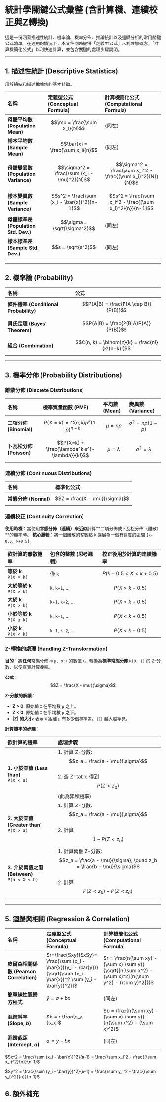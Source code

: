
# 統計學關鍵公式彙整 (含計算機、連續校正與Z轉換)

這是一份涵蓋描述性統計、機率論、機率分佈、推論統計以及迴歸分析的常用關鍵公式清單。在適用的情況下，本文件同時提供「定義型公式」以利理解概念，「計算機簡化公式」以利快速計算，並包含關鍵的處理步驟說明。

---

## 1. 描述性統計 (Descriptive Statistics)

用於總結和描述數據集的基本特徵。

| 名稱 | 定義型公式 (Conceptual Formula) | 計算機簡化公式 (Computational Formula) |
| :--- | :--- | :--- |
| **母體平均數 (Population Mean)** | $$\mu = \frac{\sum x_i}{N}$$ | (同左) |
| **樣本平均數 (Sample Mean)** | $$\bar{x} = \frac{\sum x_i}{n}$$ | (同左) |
| **母體變異數 (Population Variance)** | $$\sigma^2 = \frac{\sum (x_i - \mu)^2}{N}$$ | $$\sigma^2 = \frac{\sum x_i^2 - \frac{(\sum x_i)^2}{N}}{N}$$ |
| **樣本變異數 (Sample Variance)** | $$s^2 = \frac{\sum (x_i - \bar{x})^2}{n-1}$$ | $$s^2 = \frac{\sum x_i^2 - \frac{(\sum x_i)^2}{n}}{n-1}$$ |
| **母體標準差 (Population Std. Dev.)**| $$\sigma = \sqrt{\sigma^2}$$ | (同左) |
| **樣本標準差 (Sample Std. Dev.)** | $$s = \sqrt{s^2}$$ | (同左) |

---

## 2. 機率論 (Probability)

| 名稱 | 公式 |
| :--- | :--- |
| **條件機率 (Conditional Probability)**| $$P(A\|B) = \frac{P(A \cap B)}{P(B)}$$ |
| **貝氏定理 (Bayes' Theorem)** | $$P(A\|B) = \frac{P(B\|A)P(A)}{P(B)}$$ |
| **組合 (Combination)** | $$C(n, k) = \binom{n}{k} = \frac{n!}{k!(n-k)!}$$ |

---

## 3. 機率分佈 (Probability Distributions)

### 離散分佈 (Discrete Distributions)

| 名稱 | 機率質量函數 (PMF) | 平均數 (Mean) | 變異數 (Variance) |
| :--- | :--- | :--- | :--- |
| **二項分佈 (Binomial)** | $$P(X=k) = C(n, k) p^k (1-p)^{n-k}$$ | $$\mu = np$$ | $$\sigma^2 = np(1-p)$$ |
| **卜瓦松分佈 (Poisson)** | $$P(X=k) = \frac{\lambda^k e^{-\lambda}}{k!}$$ | $$\mu = \lambda$$ | $$\sigma^2 = \lambda$$ |

### 連續分佈 (Continuous Distributions)

| 名稱 | 標準化公式 |
| :--- | :--- |
| **常態分佈 (Normal)** | $$Z = \frac{X - \mu}{\sigma}$$ |

### 連續校正 (Continuity Correction)

**使用時機**：當使用**常態分佈（連續）**來**近似**計算**二項分佈或卜瓦松分佈（離散）**的機率時。
**核心邏輯**：將一個離散的整數點 `k` 擴展為一個有寬度的區間 `[k-0.5, k+0.5]`。

| 欲計算的**離散**機率 | 包含的整數 (思考邏輯) | 校正後用於計算的**連續**機率 |
| :--- | :--- | :--- |
| **等於 k**<br>`P(X = k)` | 僅 `k` | $$P(k - 0.5 < X < k + 0.5)$$ |
| **大於等於 k**<br>`P(X ≥ k)` | `k`, `k+1`, ... | $$P(X > k - 0.5)$$ |
| **大於 k**<br>`P(X > k)` | `k+1`, `k+2`, ... | $$P(X > k + 0.5)$$ |
| **小於等於 k**<br>`P(X ≤ k)` | `k`, `k-1`, ... | $$P(X < k + 0.5)$$ |
| **小於 k**<br>`P(X < k)` | `k-1`, `k-2`, ... | $$P(X < k - 0.5)$$ |

### Z-轉換的處理 (Handling Z-Transformation)

**目的**：將**任何**常態分佈 `N(μ, σ²)` 的數值 `X`，轉換為**標準常態分佈** `N(0, 1)` 的 Z-分數，以便查表計算機率。

**公式**：  $$Z = \frac{X - \mu}{\sigma}$$  

**Z-分數的解讀**：
*   **Z > 0**: 原始值 `X` 在平均數 `μ` 之上。
*   **Z < 0**: 原始值 `X` 在平均數 `μ` 之下。
*   **|Z| 的大小**: 表示 `X` 距離 `μ` 有多少個標準差。`|Z|` 越大越罕見。

**計算機率的步驟**：

| 欲計算的機率 | 處理步驟 |
| :--- | :--- |
| **1. 小於某值 (Less than)**<br>`P(X < a)` | 1. 計算 Z-分數: $$z_a = \frac{a - \mu}{\sigma}$$ <br>2. 查 Z-table 得到 $$P(Z < z_a)$$ (此為累積機率) |
| **2. 大於某值 (Greater than)**<br>`P(X > a)` | 1. 計算 Z-分數: $$z_a = \frac{a - \mu}{\sigma}$$ <br>2. 計算 $$1 - P(Z < z_a)$$ |
| **3. 介於兩值之間 (Between)**<br>`P(a < X < b)` | 1. 計算兩個 Z-分數: $$z_a = \frac{a - \mu}{\sigma}, \quad z_b = \frac{b - \mu}{\sigma}$$ <br>2. 計算 $$P(Z < z_b) - P(Z < z_a)$$ |

---

## 5. 迴歸與相關 (Regression & Correlation)

| 名稱 | 定義型公式 (Conceptual Formula) | 計算機簡化公式 (Computational Formula) |
| :--- | :--- | :--- |
| **皮爾森相關係數 (Pearson Correlation)** | $r=\frac{Sxy}{SxSy}= \frac{\sum (x_i - \bar{x})(y_i - \bar{y})}{\sqrt{\sum (x_i - \bar{x})^2 \sum (y_i - \bar{y})^2}}$ | $r = \frac{n(\sum xy) - (\sum x)(\sum y)}{\sqrt{[n(\sum x^2) - (\sum x)^2][n(\sum y^2) - (\sum y)^2]}}$ |
| **簡單線性迴歸方程式** | $\hat{y} = a + bx$ | (同左) |
| **迴歸斜率 (Slope, $b$)** | $b = r \frac{s_y}{s_x}$ | $b = \frac{n(\sum xy) - (\sum x)(\sum y)}{n(\sum x^2) - (\sum x)^2}$ |
| **迴歸截距 (Intercept, $a$)** | $a = \bar{y} - b \bar{x}$ | (同左) |

$Sx^2 = \frac{\sum (x_i - \bar{x})^2}{n-1} = \frac{\sum x_i^2 - \frac{(\sum x_i)^2}{n}}{n-1}$

$Sy^2 = \frac{\sum (y_i - \bar{y})^2}{n-1} = \frac{\sum y_i^2 - \frac{(\sum y_i)^2}{n}}{n-1}$

## 6. 額外補充  




